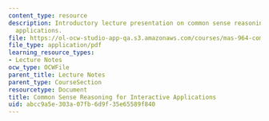 ```yaml
---
content_type: resource
description: Introductory lecture presentation on common sense reasoning for interactive
  applications.
file: https://ol-ocw-studio-app-qa.s3.amazonaws.com/courses/mas-964-common-sense-reasoning-for-interactive-applications-fall-2002/abcc9a5e303a07fb6d9f35e65589f840_lec_noter_henry_1.pdf
file_type: application/pdf
learning_resource_types:
- Lecture Notes
ocw_type: OCWFile
parent_title: Lecture Notes
parent_type: CourseSection
resourcetype: Document
title: Common Sense Reasoning for Interactive Applications
uid: abcc9a5e-303a-07fb-6d9f-35e65589f840
---
```

